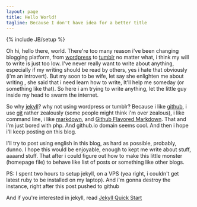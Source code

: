 ```yaml
---
layout: page
title: Hello World!
tagline: Because I don't have idea for a better title
---
```

{% include JB/setup %}

Oh hi, hello there, world. There're too many reason i've been changing blogging platform, from [wordpress](http://wordpress.com) to [tumblr](http://tumblr.com) no matter what, i think my will to write is just too low. I've never really want to write about anything, especially if my writing should be read by others, yes i hate that obviously (i'm an introvert). But my soon to be wife, let say she enlighten me about writing , she said that i need learn how to write, It'll help me someday (or something like that). So here i am trying to write anything, let the little guy inside my head to swarm the internet.

So why [jekyll](http://jekyllrb.com)? why not using wordpress or tumblr? Because i like [github](https://github.com), i use [git](http://git-scm.com) rather zealously (some people might think i'm over zealous), i like command line, i like [markdown](http://daringfireball.net/projects/markdown/syntax), and [Github Flavored Markdown](https://help.github.com/articles/github-flavored-markdown). That and i'm just bored with php. And github.io domain seems cool. And then i hope i'll keep posting on this blog.

I'll try to post using english in this blog, as hard as possible, probably, dunno. I hope this would be enjoyable, enough to kept me write about stuff, aaaand stuff. That after i could figure out how to make this little monster (homepage file) to behave like list of posts or something like other blogs. 

PS: I spent two hours to setup jekyll, on a VPS (yea right, i couldn't get latest ruby to be installed on my laptop). And i'm gonna destroy the instance, right after this post pushed to github

And if you're interested in jekyll, read [Jekyll Quick Start](http://jekyllbootstrap.com/usage/jekyll-quick-start.html)
